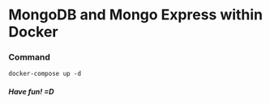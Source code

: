# MongoDB and Mongo Express within Docker

### Command
    docker-compose up -d

##### Have fun! =D
